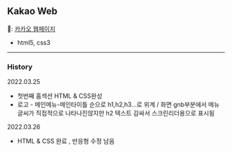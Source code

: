 ## Kakao Web  
🔗: [카카오 웹페이지](https://www.kakaocorp.com/page/) 


+ html5, css3
<hr/>

### History
2022.03.25 
+ 첫번째 홈섹션 HTML & CSS완성     
+  로고 - 메인메뉴-메인타이틀 순으로 h1,h2,h3...로 위계 / 화면 gnb부분에서 메뉴글씨가 직접적으로 나타나진않지만  h2 텍스트 감싸서 스크린리더용으로 표시됨

2022.03.26 
+  HTML & CSS 완료 , 반응형 수정 남음  